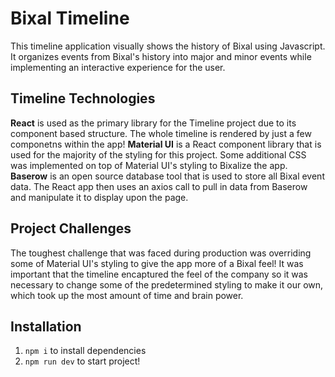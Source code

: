 # Bixal Timeline
This timeline application visually shows the history of Bixal using Javascript. It organizes events from Bixal's history into major and minor events while implementing an interactive experience for the user. 

## Timeline Technologies
**React** is used as the primary library for the Timeline project due to its component based structure. The whole timeline is rendered by just a few componetns within the app!
**Material UI** is a React component library that is used for the majority of the styling for this project. Some additional CSS was implemented on top of Material UI's styling to Bixalize the app.
**Baserow** is an open source database tool that is used to store all Bixal event data. The React app then uses an axios call to pull in data from Baserow and manipulate it to display upon the page.

## Project Challenges
The toughest challenge that was faced during production was overriding some of Material UI's styling to give the app more of a Bixal feel! It was important that the timeline encaptured the feel of the company so it was necessary to change some of the predetermined styling to make it our own, which took up the most amount of time and brain power.

## Installation
1. ```npm i``` to install dependencies
2. ```npm run dev``` to start project!

